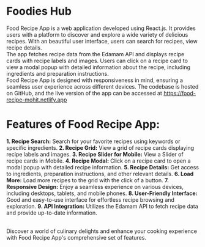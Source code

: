 # Foodies Hub

Food Recipe App is a web application developed using React.js. It provides users with a platform to discover and explore a wide variety of delicious recipes. With an beautiful user interface, users can search for recipes, view recipe details. 
<br> 
The app fetches recipe data from the Edamam API and displays recipe cards with recipe labels and images. Users can click on a recipe card to view a modal popup with detailed information about the recipe, including ingredients and preparation instructions.
<br> 
Food Recipe App is designed with responsiveness in mind, ensuring a seamless user experience across different devices. The codebase is hosted on GitHub, and the live version of the app can be accessed at https://food-recipe-mohit.netlify.app
<br> 
# Features of Food Recipe App: <br>
**1. Recipe Search:** Search for your favorite recipes using keywords or specific ingredients.
**2. Recipe Grid:** View a grid of recipe cards displaying recipe labels and images.
**3. Recipe Slider for Mobile:** View a Slider of recipe cards in Mobile.
**4. Recipe Modal:** Click on a recipe card to open a modal popup with detailed recipe information.
**5. Recipe Details:** Get access to ingredients, preparation instructions, and other relevant details.
**6. Load More:** Load more recipes to the grid with the click of a button.
**7. Responsive Design:** Enjoy a seamless experience on various devices, including desktops, tablets, and mobile phones.
**8. User-Friendly Interface:** Good and easy-to-use interface for effortless recipe browsing and exploration.
**9. API Integration:** Utilizes the Edamam API to fetch recipe data and provide up-to-date information.

<br>
Discover a world of culinary delights and enhance your cooking experience with Food Recipe App's comprehensive set of features.
